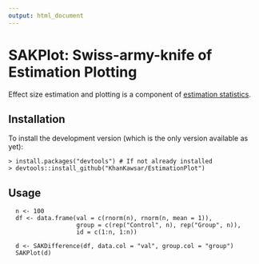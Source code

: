 ```yaml
---
output: html_document
---
```


# SAKPlot: Swiss-army-knife of Estimation Plotting

Effect size estimation and plotting is a component of [estimation statistics](https://en.wikipedia.org/wiki/Estimation_statistics).

## Installation

To install the development version (which is the only version available as yet):

    > install.packages("devtools") # If not already installed
    > devtools::install_github("KhanKawsar/EstimationPlot")

## Usage


```{R}
  n <- 100
  df <- data.frame(val = c(rnorm(n), rnorm(n, mean = 1)),
                   group = c(rep("Control", n), rep("Group", n)),
                   id = c(1:n, 1:n))

  d <- SAKDifference(df, data.col = "val", group.col = "group")
  SAKPlot(d)
```
